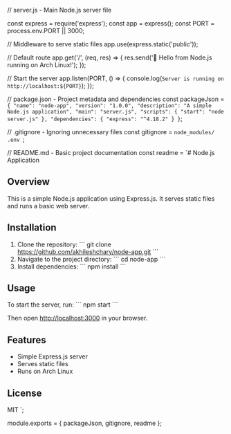 // server.js - Main Node.js server file

const express = require('express');
const app = express();
const PORT = process.env.PORT || 3000;

// Middleware to serve static files
app.use(express.static('public'));

// Default route
app.get('/', (req, res) => {
    res.send('🚀 Hello from Node.js running on Arch Linux!');
});

// Start the server
app.listen(PORT, () => {
    console.log(`Server is running on http://localhost:${PORT}`);
});

// package.json - Project metadata and dependencies
const packageJson = `{
  "name": "node-app",
  "version": "1.0.0",
  "description": "A simple Node.js application",
  "main": "server.js",
  "scripts": {
    "start": "node server.js"
  },
  "dependencies": {
    "express": "^4.18.2"
  }
}`;

// .gitignore - Ignoring unnecessary files
const gitignore = `node_modules/
.env
`; 

// README.md - Basic project documentation
const readme = `# Node.js Application

## Overview
This is a simple Node.js application using Express.js. It serves static files and runs a basic web server.

## Installation
1. Clone the repository:
   \`\`\`
git clone https://github.com/akhileshchary/node-app.git
   \`\`\`
2. Navigate to the project directory:
   \`\`\`
cd node-app
   \`\`\`
3. Install dependencies:
   \`\`\`
npm install
   \`\`\`

## Usage
To start the server, run:
\`\`\`
npm start
\`\`\`

Then open [http://localhost:3000](http://localhost:3000) in your browser.

## Features
- Simple Express.js server
- Serves static files
- Runs on Arch Linux

## License
MIT
`;

module.exports = { packageJson, gitignore, readme };
